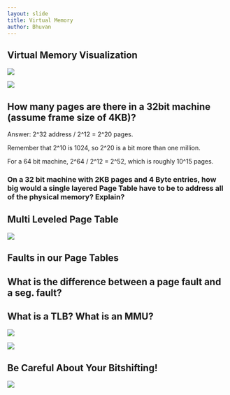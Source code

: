 ```yaml
---
layout: slide
title: Virtual Memory
author: Bhuvan
---
```


## Virtual Memory Visualization

<vertical />

![](/resources/slides/virtual/mmu_pic.png)

<vertical />

![](/resources/slides/virtual/indirection.gif)

<horizontal />

## How many pages are there in a 32bit machine (assume frame size of 4KB)?

<vertical />

Answer: 2^32 address / 2^12 = 2^20 pages.

Remember that 2^10 is 1024, so 2^20 is a bit more than one million.

For a 64 bit machine, 2^64 / 2^12 = 2^52, which is roughly 10^15 pages.

<vertical />

### On a 32 bit machine with 2KB pages and 4 Byte entries, how big would a single layered Page Table have to be to address all of the physical memory? Explain?

<horizontal />

## Multi Leveled Page Table

<vertical />

![](/resources/slides/virtual/division.gif)

<horizontal />

## Faults in our Page Tables

## What is the difference between a page fault and a seg. fault?

## What is a TLB? What is an MMU?

<vertical />

![](/resources/slides/virtual/mmu_pic.png)

<vertical />

![](/resources/slides/virtual/tlb.gif)

<horizontal />

## Be Careful About Your Bitshifting!

<vertical />

![](/resources/slides/virtual/byte-extend.png)
